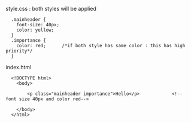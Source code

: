 style.css : both styles will be applied

      .mainheader {
        font-size: 40px;
        color: yellow;  
      }
      .importance {
        color: red;      /*if both style has same color : this has high priority*/
      }


index.html

      <!DOCTYPE html>
        <body>

            <p class="mainheader importance">Hello</p>            <!-- font size 40px and color red-->

        </body>
      </html>
